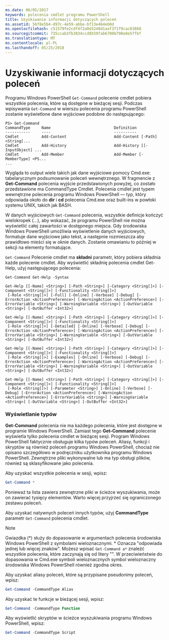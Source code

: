 ```yaml
---
ms.date: 06/05/2017
keywords: polecenia cmdlet programu PowerShell
title: Uzyskiwanie informacji dotyczących poleceń
ms.assetid: 56f8e5b4-d97c-4e59-abbe-bf13e464eb0d
ms.openlocfilehash: c51579fe2cdf4f2a0d3248d1aaf3f1f9cac83868
ms.sourcegitcommit: 735ccab3fb3834ccd8559fab6700b798e8e5ffbf
ms.translationtype: MT
ms.contentlocale: pl-PL
ms.lasthandoff: 05/25/2018
---
```

# <a name="getting-information-about-commands"></a>Uzyskiwanie informacji dotyczących poleceń
Programu Windows PowerShell `Get-Command` polecenie cmdlet pobiera wszystkie polecenia, które są dostępne w bieżącej sesji. Podczas wpisywania `Get-Command` w wierszu polecenia programu PowerShell zostanie wyświetlone dane wyjściowe podobne do następującego:

```
PS> Get-Command
CommandType     Name                            Definition
-----------     ----                            ----------
Cmdlet          Add-Content                     Add-Content [-Path] <String[...
Cmdlet          Add-History                     Add-History [[-InputObject] ...
Cmdlet          Add-Member                      Add-Member [-MemberType] <PS...
...
```

Wygląda to output wiele takich jak dane wyjściowe pomocy Cmd.exe: tabelarycznym podsumowanie poleceń wewnętrznego. W fragmencie z **Get-Command** polecenia wyjście przedstawionych powyżej, co zostało przedstawione ma CommandType Cmdlet. Polecenia cmdlet jest typem wewnętrzne polecenia programu Windows PowerShell — typ, który odpowiada około do **dir** i **cd** polecenia Cmd.exe oraz built-ins w powłoki systemu UNIX, takich jak BASH.

W danych wyjściowych `Get-Command` polecenia, wszystkie definicje kończyć wielokropek (...), aby wskazać, że programu PowerShell nie można wyświetlić całej zawartości w dostępnego miejsca. Gdy środowiska Windows PowerShell umożliwia wyświetlenie danych wyjściowych, formatuje dane wyjściowe jako tekst, a następnie rozmieszcza aby prawidłowo mieści się w oknie danych. Zostanie omawianiu to później w sekcji na elementy formatujące.

`Get-Command` Polecenie cmdlet ma **składni** parametr, który pobiera składnia każde polecenie cmdlet. Aby wyświetlić składnię polecenia cmdlet Get-Help, użyj następującego polecenia:

```
Get-Command Get-Help -Syntax

Get-Help [[-Name] <String>] [-Path <String>] [-Category <String[]>] [-Component <String[]>] [-Functionality <String[]>]
 [-Role <String[]>] [-Full] [-Online] [-Verbose] [-Debug] [-ErrorAction <ActionPreference>] [-WarningAction <ActionPreference>] [-ErrorVariable <String>] [-WarningVariable <String>] [-OutVariable <String>] [-OutBuffer <Int32>]

Get-Help [[-Name] <String>] [-Path <String>] [-Category <String[]>] [-Component <String[]>] [-Functionality <String[]>]
 [-Role <String[]>] [-Detailed] [-Online] [-Verbose] [-Debug] [-ErrorAction <ActionPreference>] [-WarningAction <ActionPreference>] [-ErrorVariable <String>] [-WarningVariable <String>] [-OutVariable <String>] [-OutBuffer <Int32>]

Get-Help [[-Name] <String>] [-Path <String>] [-Category <String[]>] [-Component <String[]>] [-Functionality <String[]>]
 [-Role <String[]>] [-Examples] [-Online] [-Verbose] [-Debug] [-ErrorAction <ActionPreference>] [-WarningAction <ActionPreference>] [-ErrorVariable <String>] [-WarningVariable <String>] [-OutVariable <String>] [-OutBuffer <Int32>]

Get-Help [[-Name] <String>] [-Path <String>] [-Category <String[]>] [-Component <String[]>] [-Functionality <String[]>]
 [-Role <String[]>] [-Parameter <String>] [-Online] [-Verbose] [-Debug] [-ErrorAction <ActionPreference>] [-WarningAction <ActionPreference>] [-ErrorVariable <String>] [-WarningVariable <String>] [-OutVariable <String>] [-OutBuffer <Int32>]
```

### <a name="displaying-available-command-types"></a>Wyświetlanie typów
**Get-Command** polecenia nie ma każdego polecenia, które jest dostępne w programie Windows PowerShell. Zamiast tego **Get-Command** polecenie wyświetla tylko polecenia cmdlet w bieżącej sesji. Program Windows PowerShell faktycznie obsługuje kilka typów poleceń. Aliasy, funkcji i skryptów są również poleceń programu Windows PowerShell, chociaż nie opisano szczegółowo w podręczniku użytkownika programu Windows PowerShell. Zewnętrzne pliki wykonywalne lub ma typ obsługi plików, również są sklasyfikowane jako polecenia.

Aby uzyskać wszystkie polecenia w sesji, wpisz:

```powershell
Get-Command *
```

Ponieważ ta lista zawiera zewnętrzne pliki w ścieżce wyszukiwania, może on zawierać tysięcy elementów. Warto więcej przyjrzeć się ograniczonego zestawu poleceń.

Aby uzyskać natywnych poleceń innych typów, użyj **CommandType** parametr `Get-Command` polecenia cmdlet.

> [!NOTE]
> Gwiazdka (\*) służy do dopasowanie w argumentach polecenia środowiska Windows PowerShell z symbolami wieloznacznymi. \* Oznacza "odpowiada jednej lub więcej znaków". Możesz wpisać `Get-Command a*` znaleźć wszystkie polecenia, które zaczynają się od litery "". W przeciwieństwie do dopasowania w Cmd.exe symboli wieloznacznych symbol wieloznaczny środowiska Windows PowerShell również zgodna okres.

Aby uzyskać aliasy poleceń, które są przypisane pseudonimy poleceń, wpisz:

```powershell
Get-Command -CommandType Alias
```

Aby uzyskać te funkcje w bieżącej sesji, wpisz:

```powershell
Get-Command -CommandType Function
```

Aby wyświetlić skryptów w ścieżce wyszukiwania programu Windows PowerShell, wpisz:

```powershell
Get-Command -CommandType Script
```

